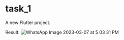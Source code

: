 # task_1

A new Flutter project.

Result:
![WhatsApp Image 2023-03-07 at 5 03 31 PM](https://user-images.githubusercontent.com/56046350/223410905-d6981101-b3cc-442d-b92a-0226faa82aa7.jpeg)
